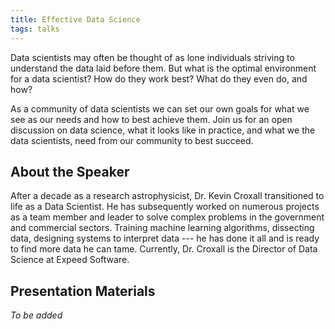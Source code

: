 ```yaml
---
title: Effective Data Science
tags: talks
---
```


Data scientists may often be thought of as lone individuals striving to understand the data laid before them. But what is the optimal environment for a data scientist? How do they work best? What do they even do, and how?

<!--more-->

As a community of data scientists we can set our own goals for what we see as our needs and how to best achieve them. Join us for an open discussion on data science, what it looks like in practice, and what we the data scientists, need from our community to best succeed.


## About the Speaker

After a decade as a research astrophysicist, Dr. Kevin Croxall transitioned to life as a Data Scientist. He has subsequently worked on numerous projects as a team member and leader to solve complex problems in the government and commercial sectors. Training machine learning algorithms, dissecting data, designing systems to interpret data --- he has done it all and is ready to find more data he can tame. Currently, Dr. Croxall is the Director of Data Science at Expeed Software.

## Presentation Materials

_To be added_
